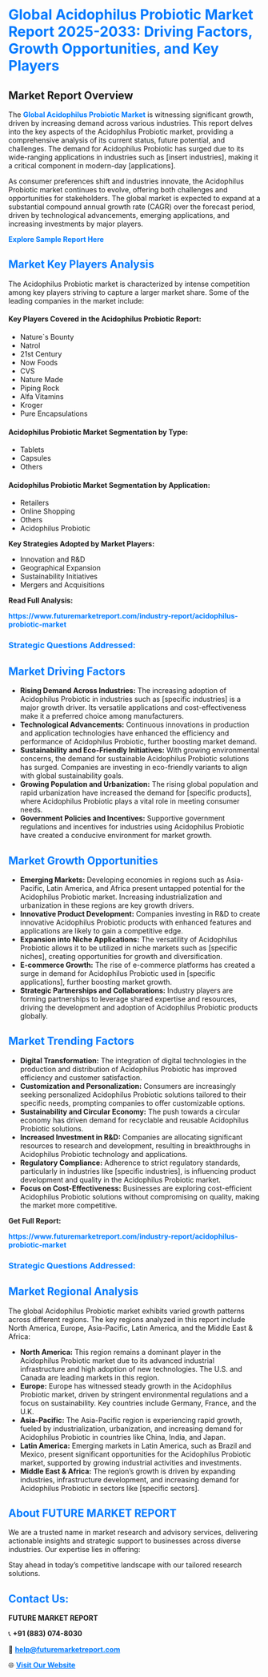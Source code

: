<h1 style="color: #007BFF;">Global Acidophilus Probiotic Market Report 2025-2033: Driving Factors, Growth Opportunities, and Key Players</h1>

<section id="overview">
<h2>Market Report Overview</h2>
<p>The <a href="https://www.futuremarketreport.com/industry-report/acidophilus-probiotic-market" style="color: #007BFF; text-decoration: none;"><strong>Global Acidophilus Probiotic Market</strong></a> is witnessing significant growth, driven by increasing demand across various industries. This report delves into the key aspects of the Acidophilus Probiotic market, providing a comprehensive analysis of its current status, future potential, and challenges. The demand for Acidophilus Probiotic has surged due to its wide-ranging applications in industries such as [insert industries], making it a critical component in modern-day [applications].</p>
<p>As consumer preferences shift and industries innovate, the Acidophilus Probiotic market continues to evolve, offering both challenges and opportunities for stakeholders. The global market is expected to expand at a substantial compound annual growth rate (CAGR) over the forecast period, driven by technological advancements, emerging applications, and increasing investments by major players.</p>
</section>

<section id="overview">
<p><a href="https://www.futuremarketreport.com/request-sample/reportId=126907" style="color: #007BFF; text-decoration: none;"><strong>Explore Sample Report Here</strong></a></p>
</section>

<section id="key-players">
<h2 style="color: #007BFF;">Market Key Players Analysis</h2>
<p>The Acidophilus Probiotic market is characterized by intense competition among key players striving to capture a larger market share. Some of the leading companies in the market include:</p>
<h4>Key Players Covered in the Acidophilus Probiotic Report:</h4>
<ul><li>Nature`s Bounty</li><li>Natrol</li><li>21st Century</li><li>Now Foods</li><li>CVS</li><li>Nature Made</li><li>Piping Rock</li><li>Alfa Vitamins</li><li>Kroger</li><li>Pure Encapsulations</li></ul>
<h4>Acidophilus Probiotic Market Segmentation by Type:</h4>
<ul><li>Tablets</li><li>Capsules</li><li>Others</li></ul>

<h4>Acidophilus Probiotic Market Segmentation by Application:</h4>
<ul><li>Retailers</li><li>Online Shopping</li><li>Others</li><li>Acidophilus Probiotic</li></ul>
<p><strong>Key Strategies Adopted by Market Players:</strong></p>
<ul>
<li>Innovation and R&D</li>
<li>Geographical Expansion</li>
<li>Sustainability Initiatives</li>
<li>Mergers and Acquisitions</li>
</ul>
</section>

<section>
<p><strong>Read Full Analysis: </strong></p><a href="https://www.futuremarketreport.com/industry-report/acidophilus-probiotic-market" style="color: #007BFF; text-decoration: none;"><strong>https://www.futuremarketreport.com/industry-report/acidophilus-probiotic-market</strong></a>
<h3 style="color: #007BFF;">Strategic Questions Addressed:</h3>
</section>

<section id="driving-factors">
<h2 style="color: #007BFF;">Market Driving Factors</h2>
<ul>
<li><strong>Rising Demand Across Industries:</strong> The increasing adoption of Acidophilus Probiotic in industries such as [specific industries] is a major growth driver. Its versatile applications and cost-effectiveness make it a preferred choice among manufacturers.</li>
<li><strong>Technological Advancements:</strong> Continuous innovations in production and application technologies have enhanced the efficiency and performance of Acidophilus Probiotic, further boosting market demand.</li>
<li><strong>Sustainability and Eco-Friendly Initiatives:</strong> With growing environmental concerns, the demand for sustainable Acidophilus Probiotic solutions has surged. Companies are investing in eco-friendly variants to align with global sustainability goals.</li>
<li><strong>Growing Population and Urbanization:</strong> The rising global population and rapid urbanization have increased the demand for [specific products], where Acidophilus Probiotic plays a vital role in meeting consumer needs.</li>
<li><strong>Government Policies and Incentives:</strong> Supportive government regulations and incentives for industries using Acidophilus Probiotic have created a conducive environment for market growth.</li>
</ul>
</section>

<section id="growth-opportunities">
<h2 style="color: #007BFF;">Market Growth Opportunities</h2>
<ul>
<li><strong>Emerging Markets:</strong> Developing economies in regions such as Asia-Pacific, Latin America, and Africa present untapped potential for the Acidophilus Probiotic market. Increasing industrialization and urbanization in these regions are key growth drivers.</li>
<li><strong>Innovative Product Development:</strong> Companies investing in R&D to create innovative Acidophilus Probiotic products with enhanced features and applications are likely to gain a competitive edge.</li>
<li><strong>Expansion into Niche Applications:</strong> The versatility of Acidophilus Probiotic allows it to be utilized in niche markets such as [specific niches], creating opportunities for growth and diversification.</li>
<li><strong>E-commerce Growth:</strong> The rise of e-commerce platforms has created a surge in demand for Acidophilus Probiotic used in [specific applications], further boosting market growth.</li>
<li><strong>Strategic Partnerships and Collaborations:</strong> Industry players are forming partnerships to leverage shared expertise and resources, driving the development and adoption of Acidophilus Probiotic products globally.</li>
</ul>
</section>

<section id="trending-factors">
<h2 style="color: #007BFF;">Market Trending Factors</h2>
<ul>
<li><strong>Digital Transformation:</strong> The integration of digital technologies in the production and distribution of Acidophilus Probiotic has improved efficiency and customer satisfaction.</li>
<li><strong>Customization and Personalization:</strong> Consumers are increasingly seeking personalized Acidophilus Probiotic solutions tailored to their specific needs, prompting companies to offer customizable options.</li>
<li><strong>Sustainability and Circular Economy:</strong> The push towards a circular economy has driven demand for recyclable and reusable Acidophilus Probiotic solutions.</li>
<li><strong>Increased Investment in R&D:</strong> Companies are allocating significant resources to research and development, resulting in breakthroughs in Acidophilus Probiotic technology and applications.</li>
<li><strong>Regulatory Compliance:</strong> Adherence to strict regulatory standards, particularly in industries like [specific industries], is influencing product development and quality in the Acidophilus Probiotic market.</li>
<li><strong>Focus on Cost-Effectiveness:</strong> Businesses are exploring cost-efficient Acidophilus Probiotic solutions without compromising on quality, making the market more competitive.</li>
</ul>
</section>

<section>
<p><strong>Get Full Report: </strong></p><a href="https://www.futuremarketreport.com/industry-report/acidophilus-probiotic-market" style="color: #007BFF; text-decoration: none;"><strong>https://www.futuremarketreport.com/industry-report/acidophilus-probiotic-market</strong></a>
<h3 style="color: #007BFF;">Strategic Questions Addressed:</h3>
</section>


<section id="regional-analysis">
<h2 style="color: #007BFF;">Market Regional Analysis</h2>
<p>The global Acidophilus Probiotic market exhibits varied growth patterns across different regions. The key regions analyzed in this report include North America, Europe, Asia-Pacific, Latin America, and the Middle East & Africa:</p>
<ul>
<li><strong>North America:</strong> This region remains a dominant player in the Acidophilus Probiotic market due to its advanced industrial infrastructure and high adoption of new technologies. The U.S. and Canada are leading markets in this region.</li>
<li><strong>Europe:</strong> Europe has witnessed steady growth in the Acidophilus Probiotic market, driven by stringent environmental regulations and a focus on sustainability. Key countries include Germany, France, and the U.K.</li>
<li><strong>Asia-Pacific:</strong> The Asia-Pacific region is experiencing rapid growth, fueled by industrialization, urbanization, and increasing demand for Acidophilus Probiotic in countries like China, India, and Japan.</li>
<li><strong>Latin America:</strong> Emerging markets in Latin America, such as Brazil and Mexico, present significant opportunities for the Acidophilus Probiotic market, supported by growing industrial activities and investments.</li>
<li><strong>Middle East & Africa:</strong> The region’s growth is driven by expanding industries, infrastructure development, and increasing demand for Acidophilus Probiotic in sectors like [specific sectors].</li>
</ul>
</section>

<footer>
<h2 style="color: #007BFF;">About FUTURE MARKET REPORT</h2>
<p>We are a trusted name in market research and advisory services, delivering actionable insights and strategic support to businesses across diverse industries. Our expertise lies in offering:</p>

<p>Stay ahead in today’s competitive landscape with our tailored research solutions.</p>

<h2 style="color: #007BFF;">Contact Us:</h2>
<p><strong>FUTURE MARKET REPORT</strong></p>
<p>📞 <strong>+91 (883) 074-8030</strong></p>
<p>📧 <strong><a href="mailto:help@futuremarketreport.com" style="color: #007BFF;">help@futuremarketreport.com</a></strong></p>
<p>🌐 <strong><a href="https://www.futuremarketreport.com/" style="color: #007BFF;">Visit Our Website</a></strong></p>
</footer>